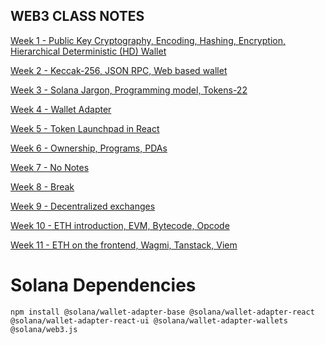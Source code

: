 ## WEB3 CLASS NOTES

[Week 1 - Public Key Cryptography, Encoding, Hashing, Encryption, Hierarchical Deterministic (HD) Wallet](https://projects.100xdevs.com/tracks/public-private-keys/Public-Key-Cryptography-1) 

[Week 2 - Keccak-256, JSON RPC, Web based wallet](https://petal-estimate-4e9.notion.site/Creating-a-web-based-wallet-b628b611dd934ca8b68a2654ac14fdb4)

[Week 3 - Solana Jargon, Programming model, Tokens-22](https://petal-estimate-4e9.notion.site/Solana-Jargon-Programming-model-Tokens-45937002d4c24cda9d02fc02a6dedc1c)

[Week 4 - Wallet Adapter](https://petal-estimate-4e9.notion.site/Wallet-adapter-860feade9cb940cea696eedf4fc61251)

[Week 5 - Token Launchpad in React](https://petal-estimate-4e9.notion.site/Token-launchpad-in-react-f0027bd023d4467ab5eb87d16ab21b40)

[Week 6 - Ownership, Programs, PDAs](https://petal-estimate-4e9.notion.site/Ownership-Authorities-Programs-and-PDAs-b2b8bfeae8064753982be9bd67afbb7b)

[Week 7 - No Notes]()

[Week 8 - Break]()

[Week 9 - Decentralized exchanges](https://petal-estimate-4e9.notion.site/Context-1147dfd1073580fc8712d69b6477cb42)

[Week 10 - ETH introduction, EVM, Bytecode, Opcode](https://www.canva.com/design/DAGTK9Vx3sU/xZr-61ABL0eHGa6aSzVm5A/edit)

[Week 11 - ETH on the frontend, Wagmi, Tanstack, Viem](https://petal-estimate-4e9.notion.site/ETH-on-the-frontend-1227dfd107358015bb15e3e87367db55)

# Solana Dependencies

```
npm install @solana/wallet-adapter-base @solana/wallet-adapter-react @solana/wallet-adapter-react-ui @solana/wallet-adapter-wallets @solana/web3.js
```
